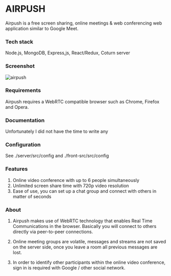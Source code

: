 # AIRPUSH
<P> Airpush is a free screen sharing, online meetings & web conferencing web application similar to Google Meet.

### Tech stack
Node.js, MongoDB, Express,js, React/Redux, Coturn server

### Screenshot
![airpush](https://raw.githubusercontent.com/icrisu/Airpush/master/screenshoot.png)

### Requirements
Airpush requires a WebRTC compatible browser such as Chrome, Firefox and Opera.

### Documentation
Unfortunately I did not have the time to write any

### Configuration
See ./server/src/config and ./front-src/src/config

### Features
1. Online video conference with up to 6 people simultaneously
2. Unlimited screen share time with 720p video resolution
3. Ease of use, you can set up a chat group and connect with others in matter of seconds

### About
1. Airpush makes use of WebRTC technology that enables Real Time Communications in the browser. Basically you will connect to others directly via peer-to-peer connections. 

2. Online meeting groups are volatile, messages and streams are not saved on the server side, once you leave a room all previous messages are lost.

3. In order to identify other participants within the online video conference, sign in is required with Google / other social network. 
